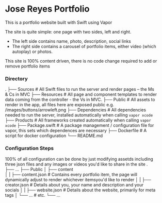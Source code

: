 # Jose Reyes Portfolio

This is a portfolio website built with Swift using Vapor

The site is quite simple: one page with two sides, left and right. 

  - The left side contains name, photo, description, social links
  - The right side contains a carousel of portfolio items, either video (which autoplay) or photos. 
  
  This site is 100% content driven, there is no code change required to add or remove portfolio items

### Directory

.
├── Sources                     # All Swift files to run the server and render pages – the Ms & Cs in MVC
├── Resources                 # All page and component templates to render data coming from the controller - the Vs in MVC.
├── Public                        # All assets to render in the app, all files here are exposed public e.g. /images/buttons/arrowleft.png 
├── Dependencies           # All dependencies needed to run the server, installed automatically when calling `vapor xcode`
├── Products                   # All frameworks created automatically when calling `vapor xcode`
├── Package.swift           # A package management / configuration file for vapor, this sets which dependences are necessary
├── Dockerfile                  # A script for docker configuration 
└── README.md  

### Configuration Steps

100% of all configuration can be done by just modifying assetds including three json files and any images or videos you'd like to share in the site 
.
├── ...
├── Public
│   ├── content            
│    |     ├── content.json               # Contains every portfolio item, the page will dynamically adjust to render whichever itemsyou'd like to render
│    |     ├── creator.json                 # Details about you, your name and description and your socials
│    |     ├── website.json               # Details about the website, primarily for meta tags
│   └── ...                 # etc.
└── ...
